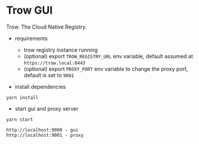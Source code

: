 # Trow GUI

Trow. The Cloud Native Registry.

-   requirements

    -   trow registry instance running
    -   (optional) export `TROW_REGISTRY_URL` env variable, default assumed at `https://trow.local:8443`
    -   (optional) export `PROXY_PORT` env variable to change the proxy port, default is set to `9001`


-   install dependencies

```
yarn install
```

-   start gui and proxy server

```
yarn start
```

```
http://localhost:9000 - gui
http://localhost:9001 - proxy

```
